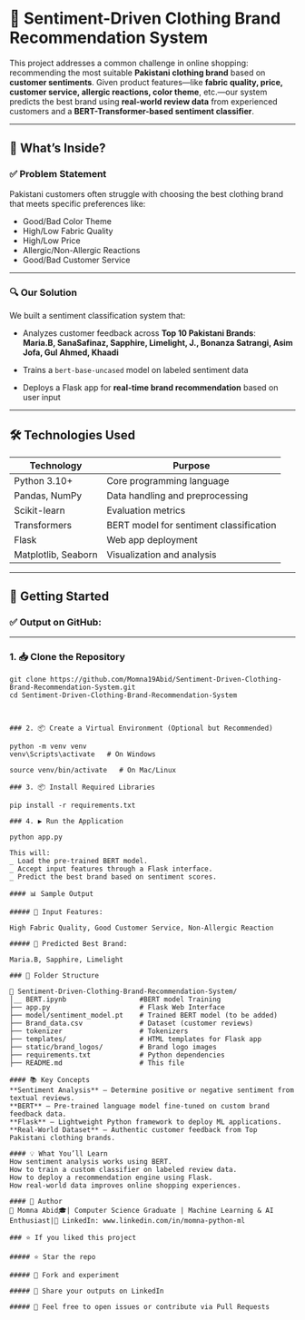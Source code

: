 # 👗 Sentiment-Driven Clothing Brand Recommendation System

This project addresses a common challenge in online shopping: recommending the most suitable **Pakistani clothing brand** based on **customer sentiments**. Given product features—like **fabric quality, price, customer service, allergic reactions, color theme**, etc.—our system predicts the best brand using **real-world review data** from experienced customers and a **BERT-Transformer-based sentiment classifier**.

---

## 📌 What’s Inside?

### ✅ Problem Statement
Pakistani customers often struggle with choosing the best clothing brand that meets specific preferences like:

- Good/Bad Color Theme  
- High/Low Fabric Quality  
- High/Low Price  
- Allergic/Non-Allergic Reactions  
- Good/Bad Customer Service  

---

### 🔍 Our Solution

We built a sentiment classification system that:

- Analyzes customer feedback across **Top 10 Pakistani Brands**:  
  **Maria.B, SanaSafinaz, Sapphire, Limelight, J., Bonanza Satrangi, Asim Jofa, Gul Ahmed, Khaadi**

- Trains a `bert-base-uncased` model on labeled sentiment data

- Deploys a Flask app for **real-time brand recommendation** based on user input

---

## 🛠️ Technologies Used

| Technology       | Purpose                                  |
|------------------|-------------------------------------------|
| Python 3.10+     | Core programming language                 |
| Pandas, NumPy    | Data handling and preprocessing           |
| Scikit-learn     | Evaluation metrics                        |
| Transformers     | BERT model for sentiment classification   |
| Flask            | Web app deployment                        |
| Matplotlib, Seaborn | Visualization and analysis             |

---

## 🚀 Getting Started


### ✅ Output on GitHub:

---

### 1. 📥 Clone the Repository

```
git clone https://github.com/Momna19Abid/Sentiment-Driven-Clothing-Brand-Recommendation-System.git
cd Sentiment-Driven-Clothing-Brand-Recommendation-System



### 2. 📦 Create a Virtual Environment (Optional but Recommended)

python -m venv venv
venv\Scripts\activate   # On Windows

source venv/bin/activate   # On Mac/Linux

### 3. 📦 Install Required Libraries

pip install -r requirements.txt

### 4. ▶️ Run the Application

python app.py

This will:
_ Load the pre-trained BERT model.
_ Accept input features through a Flask interface.
_ Predict the best brand based on sentiment scores.

#### 📊 Sample Output

##### 🧾 Input Features:

High Fabric Quality, Good Customer Service, Non-Allergic Reaction

##### 🧠 Predicted Best Brand:

Maria.B, Sapphire, Limelight

### 📂 Folder Structure

📁 Sentiment-Driven-Clothing-Brand-Recommendation-System/
│__ BERT.ipynb                  #BERT model Training 
├── app.py                      # Flask Web Interface
├── model/sentiment_model.pt    # Trained BERT model (to be added)
├── Brand_data.csv              # Dataset (customer reviews)
├── tokenizer                   # Tokenizers
├── templates/                  # HTML templates for Flask app
├── static/brand_logos/         # Brand logo images
├── requirements.txt            # Python dependencies
├── README.md                   # This file

#### 📚 Key Concepts
**Sentiment Analysis** – Determine positive or negative sentiment from textual reviews.
**BERT** – Pre-trained language model fine-tuned on custom brand feedback data.
**Flask** – Lightweight Python framework to deploy ML applications.
**Real-World Dataset** – Authentic customer feedback from Top Pakistani clothing brands.

#### 💡 What You’ll Learn
How sentiment analysis works using BERT.
How to train a custom classifier on labeled review data.
How to deploy a recommendation engine using Flask.
How real-world data improves online shopping experiences.

#### 🙌 Author
👤 Momna Abid🎓| Computer Science Graduate | Machine Learning & AI Enthusiast|🔗 LinkedIn: www.linkedin.com/in/momna-python-ml

### ⭐️ If you liked this project

##### ⭐ Star the repo

##### 🍴 Fork and experiment

##### 📢 Share your outputs on LinkedIn

##### 🔧 Feel free to open issues or contribute via Pull Requests


